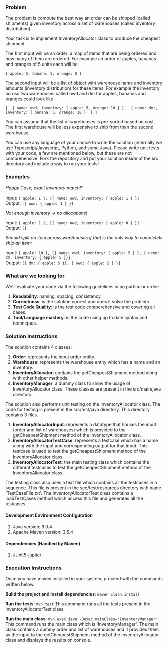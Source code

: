 

### Problem

The problem is compute the best way an order can be shipped (called shipments) given inventory across a set of warehouses (called inventory distribution). 

Your task is to implement InventoryAllocator class to produce the cheapest shipment.

The first input will be an order: a map of items that are being ordered and how many of them are ordered. For example an order of apples, bananas and oranges of 5 units each will be 

`{ apple: 5, banana: 5, orange: 5 }`

The second input will be a list of object with warehouse name and inventory amounts (inventory distribution) for these items. For example the inventory across two warehouses called owd and dm for apples, bananas and oranges could look like

`[ 
    {
    	name: owd,
    	inventory: { apple: 5, orange: 10 }
    }, 
    {
    	name: dm:,
    	inventory: { banana: 5, orange: 10 } 
    }
]`

You can assume that the list of warehouses is pre-sorted based on cost. The first warehouse will be less expensive to ship from than the second warehouse. 

You can use any language of your choice to write the solution (internally we use Typescript/Javascript, Python, and some Java). Please write unit tests with your code, a few are mentioned below, but these are not comprehensive. Fork the repository and put your solution inside of the src directory and include a way to run your tests!

### Examples

*Happy Case, exact inventory match!**

Input: `{ apple: 1 }, [{ name: owd, inventory: { apple: 1 } }]`  
Output: `[{ owd: { apple: 1 } }]`

*Not enough inventory -> no allocations!*

Input: `{ apple: 1 }, [{ name: owd, inventory: { apple: 0 } }]`  
Output: `[]`

*Should split an item across warehouses if that is the only way to completely ship an item:*

Input: `{ apple: 10 }, [{ name: owd, inventory: { apple: 5 } }, { name: dm, inventory: { apple: 5 }}]`  
Output: `[{ dm: { apple: 5 }}, { owd: { apple: 5 } }]`

### What are we looking for

We'll evaluate your code via the following guidelines in no particular order:

1. **Readability**: naming, spacing, consistency
2. **Correctness**: is the solution correct and does it solve the problem
1. **Test Code Quality**: Is the test code comperehensive and covering all cases.
1. **Tool/Language mastery**: is the code using up to date syntax and techniques. 

### Solution Instructions

The solution contains 4 classes:
1. **Order**: represents the input order entity.
2. **Warehouse**: represents the warehouse entity which has a name and an inventory.
3. **InventoryAllocator**: contains the getCheapestShipment method along with other helper methods.
4. **InventoryManager**: a dummy class to show the usage of InventoryAllocator class.
These classes are present in the src/main/java directory.

The solution also performs unit testing on the InventoryAllocator class. The code for testing is present in the src/test/java directory. This directory contains 3 files.
1. **InventoryAllocatorInput**: represents a datatype that houses the input (order and list of warehouses) which is provided to the getCheapestShipment method of the InventoryAllocator class.
2. **InventoryAllocatorTestCase**: represents a testcase which has a name along with the input and corresponding output for that input. This testcase is used to test the getCheapestShipment method of the InventoryAllocator class.
3. **InventoryAllocatorTest**: the main testing class which contains the different testcases to test the getCheapestShipment method of the InventoryAllocator class.

The testing class also uses a text file which contains all the testcases in a sequence. This file is present in the sec/test/resources directory with name 'TestCaseFile.txt'. The InventoryAllocatorTest class contains a loadTestCases method which access this file and generates all the testcases.


#### Development Environment Configuration
1. Java version: 9.0.4
2. Apache Maven version: 3.5.4

#### Dependencies (Handled by Maven)
1. JUnit5-jupiter

### Execution Instructions

Once you have maven installed in your system, proceed with the commands written below.

**Build the project and install dependencies**: `maven clean install`

**Run the tests**: `mvn test`
This command runs all the tests present in the InventoryAllocatorTest class.

**Run the main class**: `mvn exec:java -Dexec.mainClass="InventoryManager"`
This command runs the main class which is 'InventoryManager'. The main class contains a dummy order and list of warehouses and it provides them as the input to the getCheapestShipment method of the InventoryAllocator class and displays the results on console.



